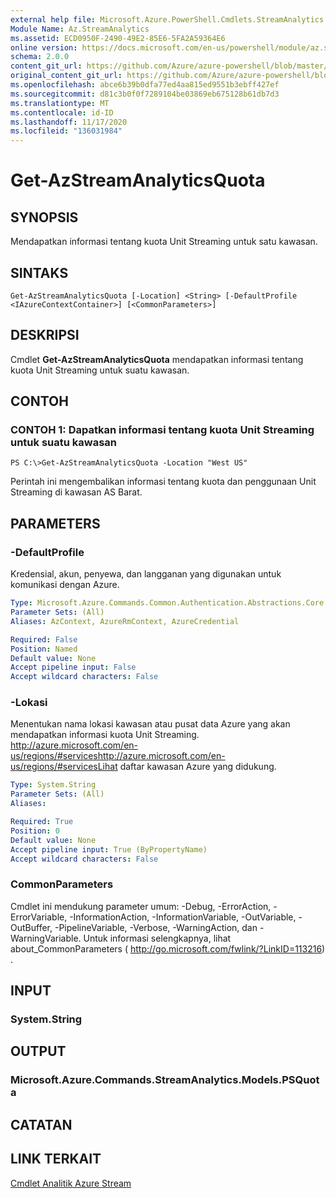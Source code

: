 ```yaml
---
external help file: Microsoft.Azure.PowerShell.Cmdlets.StreamAnalytics.dll-Help.xml
Module Name: Az.StreamAnalytics
ms.assetid: ECD0950F-2490-49E2-85E6-5FA2A59364E6
online version: https://docs.microsoft.com/en-us/powershell/module/az.streamanalytics/get-azstreamanalyticsquota
schema: 2.0.0
content_git_url: https://github.com/Azure/azure-powershell/blob/master/src/StreamAnalytics/StreamAnalytics/help/Get-AzStreamAnalyticsQuota.md
original_content_git_url: https://github.com/Azure/azure-powershell/blob/master/src/StreamAnalytics/StreamAnalytics/help/Get-AzStreamAnalyticsQuota.md
ms.openlocfilehash: abce6b39b0dfa77ed4aa815ed9551b3ebff427ef
ms.sourcegitcommit: d81c3b0f0f7289104be03869eb675128b61db7d3
ms.translationtype: MT
ms.contentlocale: id-ID
ms.lasthandoff: 11/17/2020
ms.locfileid: "136031984"
---
```

# Get-AzStreamAnalyticsQuota

## SYNOPSIS
Mendapatkan informasi tentang kuota Unit Streaming untuk satu kawasan.

## SINTAKS

```
Get-AzStreamAnalyticsQuota [-Location] <String> [-DefaultProfile <IAzureContextContainer>] [<CommonParameters>]
```

## DESKRIPSI
Cmdlet **Get-AzStreamAnalyticsQuota** mendapatkan informasi tentang kuota Unit Streaming untuk suatu kawasan.

## CONTOH

### CONTOH 1: Dapatkan informasi tentang kuota Unit Streaming untuk suatu kawasan
```
PS C:\>Get-AzStreamAnalyticsQuota -Location "West US"
```

Perintah ini mengembalikan informasi tentang kuota dan penggunaan Unit Streaming di kawasan AS Barat.

## PARAMETERS

### -DefaultProfile
Kredensial, akun, penyewa, dan langganan yang digunakan untuk komunikasi dengan Azure.

```yaml
Type: Microsoft.Azure.Commands.Common.Authentication.Abstractions.Core.IAzureContextContainer
Parameter Sets: (All)
Aliases: AzContext, AzureRmContext, AzureCredential

Required: False
Position: Named
Default value: None
Accept pipeline input: False
Accept wildcard characters: False
```

### -Lokasi
Menentukan nama lokasi kawasan atau pusat data Azure yang akan mendapatkan informasi kuota Unit Streaming.
http://azure.microsoft.com/en-us/regions/#serviceshttp://azure.microsoft.com/en-us/regions/#servicesLihat daftar kawasan Azure yang didukung.

```yaml
Type: System.String
Parameter Sets: (All)
Aliases:

Required: True
Position: 0
Default value: None
Accept pipeline input: True (ByPropertyName)
Accept wildcard characters: False
```

### CommonParameters
Cmdlet ini mendukung parameter umum: -Debug, -ErrorAction, -ErrorVariable, -InformationAction, -InformationVariable, -OutVariable, -OutBuffer, -PipelineVariable, -Verbose, -WarningAction, dan -WarningVariable. Untuk informasi selengkapnya, lihat about_CommonParameters ( http://go.microsoft.com/fwlink/?LinkID=113216) .

## INPUT

### System.String

## OUTPUT

### Microsoft.Azure.Commands.StreamAnalytics.Models.PSQuota

## CATATAN

## LINK TERKAIT

[Cmdlet Analitik Azure Stream](./Az.StreamAnalytics.md)



